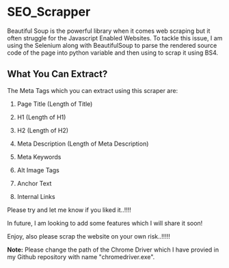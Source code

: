 # SEO_Scrapper 

Beautiful Soup is the powerful library when it comes web scraping but it often struggle for the Javascript Enabled Websites. To tackle this issue, I am using the Selenium along with BeautifulSoup to parse the rendered source code of the page into python variable and then using to scrap it using BS4.


## What You Can Extract?

The Meta Tags which you can extract using this scraper are: 

1) Page Title (Length of Title)

2) H1 (Length of H1)

3) H2 (Length of H2)

4) Meta Description (Length of Meta Description)

5) Meta Keywords

6) Alt Image Tags

7) Anchor Text

8) Internal Links  

Please try and let me know if you liked it..!!!!

In future, I am looking to add some features which I will share it soon!

Enjoy, also please scrap the website on your own risk..!!!!!

**Note:** Please change the path of the Chrome Driver which I have provied in my Github repository with name "chromedriver.exe". 
